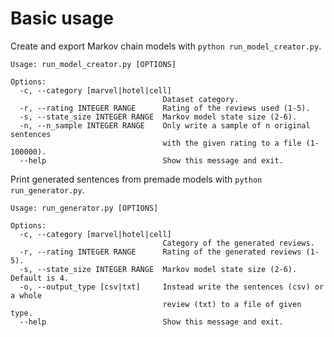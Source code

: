 # Basic usage
Create and export Markov chain models with ```python run_model_creator.py```.
```
Usage: run_model_creator.py [OPTIONS]

Options:
  -c, --category [marvel|hotel|cell]
                                  Dataset category.
  -r, --rating INTEGER RANGE      Rating of the reviews used (1-5).
  -s, --state_size INTEGER RANGE  Markov model state size (2-6).
  -n, --n_sample INTEGER RANGE    Only write a sample of n original sentences
                                  with the given rating to a file (1-100000).
  --help                          Show this message and exit.
```
Print generated sentences from premade models with ```python run_generator.py```.
```
Usage: run_generator.py [OPTIONS]

Options:
  -c, --category [marvel|hotel|cell]
                                  Category of the generated reviews.
  -r, --rating INTEGER RANGE      Rating of the generated reviews (1-5).
  -s, --state_size INTEGER RANGE  Markov model state size (2-6). Default is 4.
  -o, --output_type [csv|txt]     Instead write the sentences (csv) or a whole
                                  review (txt) to a file of given type.
  --help                          Show this message and exit.
```
